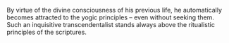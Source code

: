 By virtue of the divine consciousness of his previous life, he automatically becomes attracted to the yogic principles – even without seeking them. Such an inquisitive transcendentalist stands always above the ritualistic principles of the scriptures.